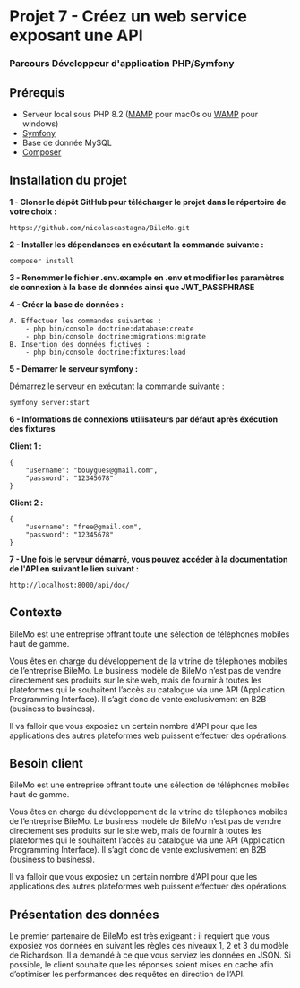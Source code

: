 # Projet 7 - Créez un web service exposant une API
### Parcours Développeur d'application PHP/Symfony

## Prérequis

- Serveur local sous PHP 8.2 ([MAMP](https://www.wampserver.com/) pour macOs ou [WAMP](https://www.mamp.info/en/mamp/mac/) pour windows)
- [Symfony](https://symfony.com/download)
- Base de donnée MySQL
- [Composer](https://getcomposer.org/)
  
## Installation du projet

**1 - Cloner le dépôt GitHub pour télécharger le projet dans le répertoire de votre choix :**
```
https://github.com/nicolascastagna/BileMo.git
```

**2 - Installer les dépendances en exécutant la commande suivante :**
```
composer install
```

**3 - Renommer le fichier **.env.example** en **.env** et modifier les paramètres de connexion à la base de données ainsi que JWT_PASSPHRASE**

**4 - Créer la base de données :**   
    
    A. Effectuer les commandes suivantes :
        - php bin/console doctrine:database:create
        - php bin/console doctrine:migrations:migrate
    B. Insertion des données fictives :
        - php bin/console doctrine:fixtures:load
      

**5 - Démarrer le serveur symfony :**   

Démarrez le serveur en exécutant la commande suivante :
```
symfony server:start
```

**6 - Informations de connexions utilisateurs par défaut après éxécution des fixtures**

**Client 1 :**
```
{
    "username": "bouygues@gmail.com",
    "password": "12345678"
}
```

**Client 2 :**
```
{
    "username": "free@gmail.com",
    "password": "12345678"
}
```

**7 - Une fois le serveur démarré, vous pouvez accéder à la documentation de l'API en suivant le lien suivant :**    
```
http://localhost:8000/api/doc/
```

## Contexte
BileMo est une entreprise offrant toute une sélection de téléphones mobiles haut de gamme.

Vous êtes en charge du développement de la vitrine de téléphones mobiles de l’entreprise BileMo. Le business modèle de BileMo n’est pas de vendre directement ses produits sur le site web, mais de fournir à toutes les plateformes qui le souhaitent l’accès au catalogue via une API (Application Programming Interface). Il s’agit donc de vente exclusivement en B2B (business to business).

Il va falloir que vous exposiez un certain nombre d’API pour que les applications des autres plateformes web puissent effectuer des opérations.

## Besoin client
BileMo est une entreprise offrant toute une sélection de téléphones mobiles haut de gamme.

Vous êtes en charge du développement de la vitrine de téléphones mobiles de l’entreprise BileMo. Le business modèle de BileMo n’est pas de vendre directement ses produits sur le site web, mais de fournir à toutes les plateformes qui le souhaitent l’accès au catalogue via une API (Application Programming Interface). Il s’agit donc de vente exclusivement en B2B (business to business).

Il va falloir que vous exposiez un certain nombre d’API pour que les applications des autres plateformes web puissent effectuer des opérations.

## Présentation des données
Le premier partenaire de BileMo est très exigeant : il requiert que vous exposiez vos données en suivant les règles des niveaux 1, 2 et 3 du modèle de Richardson. Il a demandé à ce que vous serviez les données en JSON. Si possible, le client souhaite que les réponses soient mises en cache afin d’optimiser les performances des requêtes en direction de l’API.
